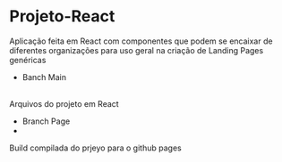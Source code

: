 # Projeto-React
Aplicação feita em React com componentes que podem se encaixar de diferentes organizações para uso geral na criação de Landing Pages genéricas

- Banch Main
<br>
Arquivos do projeto em React

- Branch Page
- <br/>
Build compilada do prjeyo para o github pages
